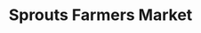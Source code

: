 ---
title: "Sprouts Farmers Market"
url: /mission-viejo/sprouts-farmers-market/
shop: Supermarkt
---